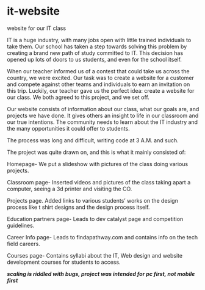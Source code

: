 # it-website
website for our IT class

  IT is a huge industry, with many jobs open with little trained individuals to take them. Our school has taken a step towards solving this problem by creating a brand new path of study committed to IT. This decision has opened up lots of doors to us students, and even for the school itself. 

  When our teacher informed us of a contest that could take us across the country, we were excited. Our task was to create a website for a customer and compete against other teams and individuals to earn an invitation on this trip. Luckily, our teacher gave us the perfect idea: create a website for our class. We both agreed to this project, and we set off. 

  Our website consists of information about our class, what our goals are, and projects we have done. It gives others an insight to life in our classroom and our true intentions. The community needs to learn about the IT industry and the many opportunities it could offer to students.
  
  The process was long and difficult, writing code at 3 A.M. and such.
  
  The project was quite drawn on, and this is what it mainly consisted of:
  
  Homepage-
We put a slideshow with pictures of the class doing various projects.

Classroom page-
Inserted videos and pictures of the class taking apart a computer, seeing a 3d printer and visiting the CO.

 Projects page.
Added links to various students’ works on the design process like t shirt designs and the design process itself.

Education partners page-
Leads to dev catalyst page and competition guidelines.

Career Info page-
Leads to findapathway.com and contains info on the tech field careers.

Courses page-
Contains syllabi about the IT, Web design and website development courses for students to access. 


***scaling is riddled with bugs, project was intended for pc first, not mobile first***

  
